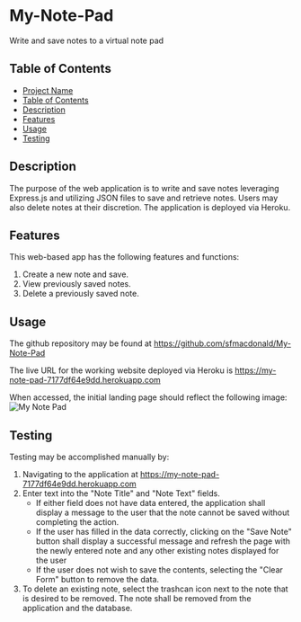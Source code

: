 # My-Note-Pad
Write and save notes to a virtual note pad

## Table of Contents

- [Project Name](#sql-employee-tracker)
- [Table of Contents](#table-of-contents)
- [Description](#description)
- [Features](#features)
- [Usage](#usage)
- [Testing](#testing)

## Description

The purpose of the web application is to write and save notes leveraging Express.js and utilizing JSON files to save and retrieve notes. Users may also delete notes at their discretion. The application is deployed via Heroku.

## Features

This web-based app has the following features and functions:

1. Create a new note and save.
2. View previously saved notes.
3. Delete a previously saved note.

## Usage

The github repository may be found at https://github.com/sfmacdonald/My-Note-Pad

The live URL for the working website deployed via Heroku is https://my-note-pad-7177df64e9dd.herokuapp.com

When accessed, the initial landing page should reflect the following image: 
![My Note Pad](</public/assets/images/Screenshot 2024-02-21 at 12.51.14 PM.png>)

## Testing

Testing may be accomplished manually by:

1. Navigating to the application at https://my-note-pad-7177df64e9dd.herokuapp.com
2. Enter text into the "Note Title" and "Note Text" fields.
    - If either field does not have data entered, the application shall display a message to the user that the note cannot be saved without completing the action.
    - If the user has filled in the data  correctly, clicking on the "Save Note" button shall display a successful message and refresh the page with the newly entered note and any other existing notes displayed for the user
    - If the user does not wish to save the contents, selecting the "Clear Form" button to remove the data.
3. To delete an existing note, select the trashcan icon next to the note that is desired to be removed. The note shall be removed from the application and the database.